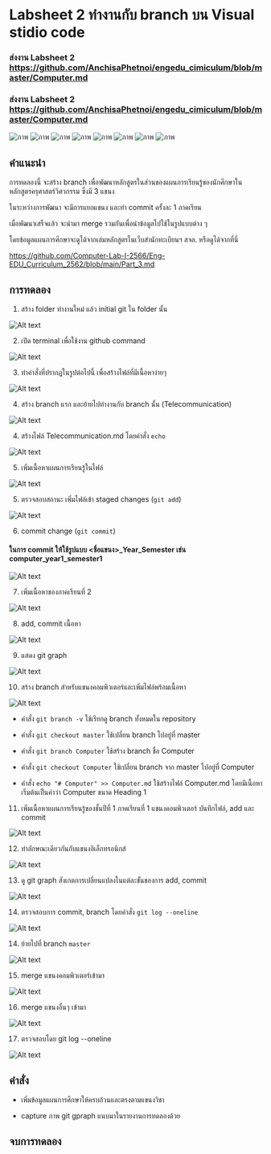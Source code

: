 ﻿# Labsheet 2 ทำงานกับ branch บน Visual stidio code
### ส่งงาน Labsheet 2 https://github.com/AnchisaPhetnoi/engedu_cimiculum/blob/master/Computer.md
### ส่งงาน Labsheet 2 https://github.com/AnchisaPhetnoi/engedu_cimiculum/blob/master/Computer.md
![ภาพ](https://github.com/AnchisaPhetnoi/COM-LAB-I-LabSheet-Week-13/assets/144197034/af7e809b-f5bf-4d4a-9881-dcb99d69f3f4)
![ภาพ](https://github.com/AnchisaPhetnoi/COM-LAB-I-LabSheet-Week-13/assets/144197034/1773113a-7b5c-4ab2-bc92-04faaf4df433)
![ภาพ](https://github.com/AnchisaPhetnoi/COM-LAB-I-LabSheet-Week-13/assets/144197034/e00134de-a78a-4edb-93e4-047d9096096a)
![ภาพ](https://github.com/AnchisaPhetnoi/COM-LAB-I-LabSheet-Week-13/assets/144197034/b49079b0-c65c-4620-a5d2-39cff503e083)
![ภาพ](https://github.com/AnchisaPhetnoi/COM-LAB-I-LabSheet-Week-13/assets/144197034/02751ced-75f5-4698-8708-c44dbd105f15)
![ภาพ](https://github.com/AnchisaPhetnoi/COM-LAB-I-LabSheet-Week-13/assets/144197034/934612ba-131b-40ef-a29d-44968e9ef7d3)
![ภาพ](https://github.com/AnchisaPhetnoi/COM-LAB-I-LabSheet-Week-13/assets/144197034/b2f5635f-a0ac-41c9-a16d-2390094a688a)
![ภาพ](https://github.com/AnchisaPhetnoi/COM-LAB-I-LabSheet-Week-13/assets/144197034/74ba0021-f149-4fc3-9382-7f1a95274d06)



## คำแนะนำ

การทดลองนี้ จะสร้าง branch เพื่อพัฒนาหลักสูตรในส่วนของแผนการเรียนรู้ของนักศึกษาในหลักสูตรครุศาสตร์วิศวกรรม ซึ่งมี 3 แขนง

ในระหว่างการพัฒนา จะมีการแยกแขนง และทำ commit ครั้งละ 1 ภาคเรียน 

เมื่อพัฒนาเสร็จแล้ว จะนำมา merge รวมกันเพื่อนำข้อมูลไปใช้ในรูปแบบต่าง ๆ 

โดยข้อมูลแผนการศึกษาจะดูได้จากเล่มหลักสูตรในเว็บสำนักทะเบียนฯ สจล. หรือดูได้จากที่นี่

https://github.com/Computer-Lab-I-2566/Eng-EDU_Curriculum_2562/blob/main/Part_3.md

## การทดลอง


1. สร้าง folder ทำงานใหม่ แล้ว initial git ใน folder นั้น


![Alt text](./Pictures/Picture-40.png)

2. เปิด terminal เพื่อใช้งาน github command

![Alt text](./Pictures/Picture-41.png)

3. ทำคำสั่งที่ปรากฏในรูปต่อไปนี้ เพื่อสร้างไฟล์ที่มีเนื้อหาง่ายๆ  

![Alt text](./Pictures/Picture-42.png)

4. สร้าง branch แรก และย้ายไปทำงานกับ branch นั้น (Telecommunication)

![Alt text](./Pictures/Picture-43.png)

4. สร้างไฟล์ Telecommunication.md โดยคำสั่ง `echo`

![Alt text](./Pictures/Picture-44.png)

5. เพิ่มเนื้อหาแผนการเรียนรู้ในไฟล์

![Alt text](./Pictures/Picture-45.png)


5. ตรวจสอบสถานะ เพิ่มไฟล์เข้า staged changes (`git add`)

![Alt text](./Pictures/Picture-46.png)

6. commit change (`git commit`)

#### ในการ commit ให้ใช้รูปแบบ <ชื่อแขนง>_Year<x>_Semester<y> เช่น computer_year1_semester1

![Alt text](./Pictures/Picture-47.png)


7. เพิ่มเนื้อหาของภาคเรียนที่ 2

![Alt text](./Pictures/Picture-48.png)

8. add, commit เนื้อหา

![Alt text](./Pictures/Picture-49.png)

9. แสดง git graph

![Alt text](./Pictures/Picture-50.png)

10. สร้าง branch สำหรับแขนงคอมพิวเตอร์และเพิ่มไฟล์พร้อมเนื้อหา

![Alt text](./Pictures/Picture-51.png)


   - คำสั่ง  `git branch -v` ใช้เรียกดู branch ทั้งหมดใน repository

   - คำสั่ง  `git checkout master` ใช้เปลี่ยน branch ไปอยู่ที่ master 

   - คำสั่ง  `git branch Computer` ใช้สร้าง branch ชื่อ  Computer

   - คำสั่ง  `git checkout Computer` ใช้เปลี่ยน branch จาก master ไปอยู่ที่ Computer 

   - คำสั่ง  `echo "# Computer" >> Computer.md`   ใช้สร้างไฟล์ Computer.md โดยมีเนื้อหาเริ่มต้นเป็นคำว่า  Computer ขนาด Heading 1


11. เพิ่มเนื้อหาแผนการเรียนรู้ของชั้นปีที่ 1 ภาคเรียนที่ 1 แขนงคอมพิวเตอร์   บันทึกไฟล์,  add และ commit

![Alt text](./Pictures/Picture-52.png)

12. ทำลักษณะเดียวกันกับแขนงอิเล็กทรอนิกส์

![Alt text](./Pictures/Picture-53.png)

13. ดู git graph สังเกตการเปลี่ยนแปลงในแต่ละขั้นของการ add, commit

![Alt text](./Pictures/Picture-54.png)

14. ตรวจสอบการ commit, branch โดยคำสั่ง `git log --oneline`

![Alt text](./Pictures/Picture-55.png)


14. ย้ายไปที่ branch `master`

![Alt text](./Pictures/Picture-56.png)

15. merge แขนงคอมพิวเตอร์เข้ามา

![Alt text](./Pictures/Picture-57.png)

16. merge แขนงอื่นๆ เข้ามา

![Alt text](./Pictures/Picture-58.png)


17. ตรวจสอบโดย  git log --oneline

![Alt text](Pictures/Picture-59.png)


## คำสั่ง

- เพิ่มข้อมูลแผนการศึกษาให้ครบถ้วนและตรงตามแขนงวิชา

- capture ภาพ git gpraph แนบมาในรายงานการทดลองด้วย


## จบการทดลอง
